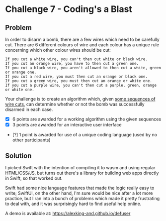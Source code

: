 # Challenge 7 - Coding's a Blast

## Problem
In order to disarm a bomb, there are a few wires which need to be carefully cut.
There are 6 different colours of wire and each colour has a unique rule concerning which other colour wires should be cut:
```
If you cut a white wire, you can't then cut white or black wire.
If you cut an orange wire, you have to then cut a green one.
If you cut a black wire, you aren't allowed to then cut a white, green or orange one.
If you cut a red wire, you must then cut an orange or black one.
If you cut a green wire, you must then cut an orange or white one.
If you cut a purple wire, you can't then cut a purple, green, orange or white one.
```

Your challenge is to create an algorithm which, given [some sequences of wire cuts](https://pastebin.com/KcZzndyq), can determine whether or not the bomb was successfully disarmed in each case.

* [x] 6 points are awarded for a working algorithm using the given sequences
* [x] 3 points are awarded for an interactive user interface
* [?] 1 point is awarded for use of a unique coding language (used by no other participants)

## Solution
I picked Swift with the intention of compiling it to wasm and using regular HTML/CSS/JS, but turns out there's a library for building web apps directly in Swift, so that worked out.

Swift had some nice language features that made the logic really easy to write; SwiftUI, on the other hand, I'm sure would be nice after a lot more practice, but I ran into a bunch of problems which made it pretty frustrating to deal with, and it was surprisingly hard to find useful help online.

A demo is available at: https://alexking-and.github.io/defuser
